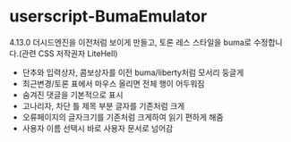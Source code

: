 # userscript-BumaEmulator
4.13.0 더시드엔진을 이전처럼 보이게 만들고, 토론 레스 스타일을 buma로 수정합니다.(관련 CSS 저작권자 LiteHell)

- 단추와 입력상자, 콤보상자를 이전 buma/liberty처럼 모서리 둥글게
- 최근변경/토론 표에서 마우스 올리면 전체 행이 어두워짐
- 숨겨진 댓글을 기본적으로 표시
- 고나리자, 차단 틀 제목 부분 글자를 기존처럼 크게
- 오류페이지의 글자크기를 기존처럼 크게하여 읽기 편하게 해줌
- 사용자 이름 선택시 바로 사용자 문서로 넘어감
